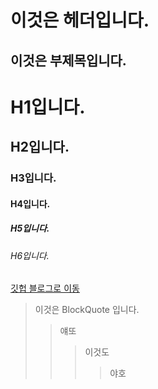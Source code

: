 이것은 헤더입니다.
===

이것은 부제목입니다.
---



# H1입니다.
## H2입니다.
### H3입니다.
#### H4입니다.
##### H5입니다.
###### H6입니다.



[깃헙 블로그로 이동](https://nearthyou.github.io/)

> 이것은 BlockQuote 입니다.
>> 얘또
>>> 이것도
>>>> 야호
